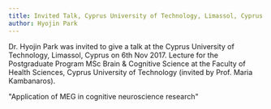 ```yaml
---
title: Invited Talk, Cyprus University of Technology, Limassol, Cyprus
author: Hyojin Park
---
```

Dr. Hyojin Park was invited to give a talk at the Cyprus University of Technology, Limassol, Cyprus on 6th Nov 2017. 
Lecture for the Postgraduate Program MSc Brain & Cognitive Science at the Faculty of Health Sciences, Cyprus University of Technology (invited by Prof. Maria Kambanaros).

"Application of MEG in cognitive neuroscience research"
